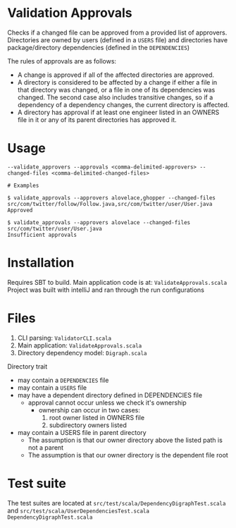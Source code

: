 Validation Approvals
====
Checks if a changed file can be approved from a provided list of approvers.
Directories are owned by users (defined in a `USERS` file) and directories have package/directory
dependencies (defined in the `DEPENDENCIES`) 

The rules of approvals are as follows:
* A change is approved if all of the affected directories are approved.
* A directory is considered to be affected by a change if either a file in that directory was changed, or a file in
one of its dependencies was changed. The second case also includes transitive changes, so if a
dependency of a dependency changes, the current directory is affected.
* A directory has approval if at least one engineer listed in an OWNERS file in it or any of its parent
directories has approved it.


# Usage
```
--validate_approvers --approvals <comma-delimited-approvers> --changed-files <comma-delimited-changed-files>
```

```
# Examples

$ validate_approvals --approvers alovelace,ghopper --changed-files
src/com/twitter/follow/Follow.java,src/com/twitter/user/User.java
Approved

$ validate_approvals --approvers alovelace --changed-files
src/com/twitter/user/User.java
Insufficient approvals
```

# Installation
Requires SBT to build.
Main application code is at: `ValidateApprovals.scala`
Project was built with intelliJ and ran through the run configurations



# Files
1. CLI parsing: `ValidatorCLI.scala`
2. Main application: `ValidateApprovals.scala`
3. Directory dependency model: `Digraph.scala`


Directory trait
* may contain a `DEPENDENCIES` file
* may contain a `USERS` file
* may have a dependent directory defined in DEPENDENCIES file
  * approval cannot occur unless we check it's ownership
    * ownership can occur in two cases:
       1. root owner listed in OWNERS file
       2. subdirectory owners listed
* may contain a USERS file in parent directory
  * The assumption is that our owner directory above the listed path
    is not a parent 
  * The assumption is that our owner directory is the dependent
    file root

# Test suite
The test suites are located at `src/test/scala/DependencyDigraphTest.scala`
and `src/test/scala/UserDependenciesTest.scala`
`DependencyDigraphTest.scala`